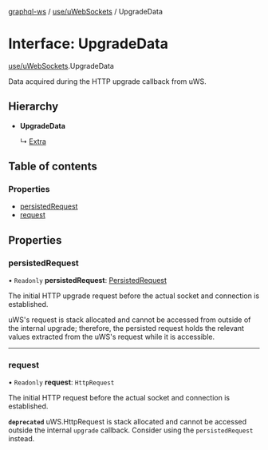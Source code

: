 [graphql-ws](../README.md) / [use/uWebSockets](../modules/use_uwebsockets.md) / UpgradeData

# Interface: UpgradeData

[use/uWebSockets](../modules/use_uwebsockets.md).UpgradeData

Data acquired during the HTTP upgrade callback from uWS.

## Hierarchy

- **UpgradeData**

  ↳ [Extra](use_uwebsockets.extra.md)

## Table of contents

### Properties

- [persistedRequest](use_uwebsockets.upgradedata.md#persistedrequest)
- [request](use_uwebsockets.upgradedata.md#request)

## Properties

### persistedRequest

• `Readonly` **persistedRequest**: [PersistedRequest](use_uwebsockets.persistedrequest.md)

The initial HTTP upgrade request before the actual
socket and connection is established.

uWS's request is stack allocated and cannot be accessed
from outside of the internal upgrade; therefore, the persisted
request holds the relevant values extracted from the uWS's request
while it is accessible.

___

### request

• `Readonly` **request**: `HttpRequest`

The initial HTTP request before the actual
socket and connection is established.

**`deprecated`** uWS.HttpRequest is stack allocated and cannot be accessed outside the internal `upgrade` callback. Consider using the `persistedRequest` instead.
